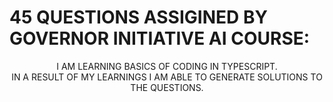 # 45 QUESTIONS ASSIGINED BY GOVERNOR INITIATIVE AI COURSE:

<center>I AM LEARNING BASICS OF CODING IN TYPESCRIPT. </center>

<center>IN A RESULT OF MY LEARNINGS I AM ABLE TO GENERATE SOLUTIONS TO THE QUESTIONS. </center>

